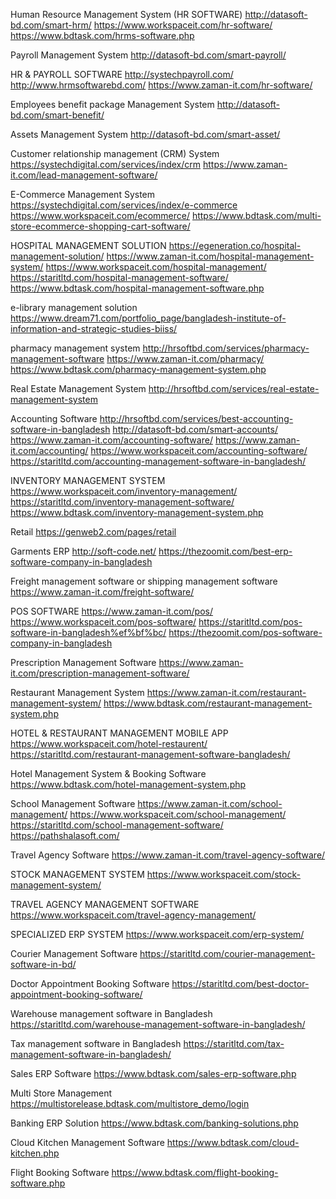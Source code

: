 Human Resource Management System (HR SOFTWARE)
http://datasoft-bd.com/smart-hrm/
https://www.workspaceit.com/hr-software/
https://www.bdtask.com/hrms-software.php

Payroll Management System
http://datasoft-bd.com/smart-payroll/

HR & PAYROLL SOFTWARE
http://systechpayroll.com/
http://www.hrmsoftwarebd.com/
https://www.zaman-it.com/hr-software/

 Employees benefit package Management System
 http://datasoft-bd.com/smart-benefit/
 
 Assets Management System
 http://datasoft-bd.com/smart-asset/
 
 Customer relationship management (CRM) System
 https://systechdigital.com/services/index/crm
 https://www.zaman-it.com/lead-management-software/
 
 E-Commerce Management System
 https://systechdigital.com/services/index/e-commerce
 https://www.workspaceit.com/ecommerce/
 https://www.bdtask.com/multi-store-ecommerce-shopping-cart-software/
 
 HOSPITAL MANAGEMENT SOLUTION
https://egeneration.co/hospital-management-solution/
https://www.zaman-it.com/hospital-management-system/
https://www.workspaceit.com/hospital-management/
https://staritltd.com/hospital-management-software/
https://www.bdtask.com/hospital-management-software.php

e-library management solution
https://www.dream71.com/portfolio_page/bangladesh-institute-of-information-and-strategic-studies-biiss/

pharmacy management system
http://hrsoftbd.com/services/pharmacy-management-software
https://www.zaman-it.com/pharmacy/
https://www.bdtask.com/pharmacy-management-system.php

Real Estate Management System
http://hrsoftbd.com/services/real-estate-management-system

Accounting Software
http://hrsoftbd.com/services/best-accounting-software-in-bangladesh
http://datasoft-bd.com/smart-accounts/
https://www.zaman-it.com/accounting-software/
https://www.zaman-it.com/accounting/
https://www.workspaceit.com/accounting-software/
https://staritltd.com/accounting-management-software-in-bangladesh/

INVENTORY MANAGEMENT SYSTEM
https://www.workspaceit.com/inventory-management/
https://staritltd.com/inventory-management-software/
https://www.bdtask.com/inventory-management-system.php

Retail
https://genweb2.com/pages/retail

Garments ERP
http://soft-code.net/
https://thezoomit.com/best-erp-software-company-in-bangladesh

Freight management software or shipping management software
https://www.zaman-it.com/freight-software/

POS SOFTWARE
https://www.zaman-it.com/pos/
https://www.workspaceit.com/pos-software/
https://staritltd.com/pos-software-in-bangladesh%ef%bf%bc/
https://thezoomit.com/pos-software-company-in-bangladesh

Prescription Management Software 
https://www.zaman-it.com/prescription-management-software/

Restaurant Management System
https://www.zaman-it.com/restaurant-management-system/
https://www.bdtask.com/restaurant-management-system.php

HOTEL & RESTAURANT MANAGEMENT MOBILE APP
https://www.workspaceit.com/hotel-restaurent/
https://staritltd.com/restaurant-management-software-bangladesh/

Hotel Management System & Booking Software
https://www.bdtask.com/hotel-management-system.php

School Management Software
https://www.zaman-it.com/school-management/
https://www.workspaceit.com/school-management/
https://staritltd.com/school-management-software/
https://pathshalasoft.com/

Travel Agency Software 
https://www.zaman-it.com/travel-agency-software/

STOCK MANAGEMENT SYSTEM
https://www.workspaceit.com/stock-management-system/

TRAVEL AGENCY MANAGEMENT SOFTWARE
https://www.workspaceit.com/travel-agency-management/

SPECIALIZED ERP SYSTEM
https://www.workspaceit.com/erp-system/

Courier Management Software
https://staritltd.com/courier-management-software-in-bd/

Doctor Appointment Booking Software
https://staritltd.com/best-doctor-appointment-booking-software/

Warehouse management software in Bangladesh
https://staritltd.com/warehouse-management-software-in-bangladesh/

Tax management software in Bangladesh
https://staritltd.com/tax-management-software-in-bangladesh/


Sales ERP Software
https://www.bdtask.com/sales-erp-software.php

Multi Store Management
https://multistorelease.bdtask.com/multistore_demo/login

Banking ERP Solution
https://www.bdtask.com/banking-solutions.php

Cloud Kitchen Management Software
https://www.bdtask.com/cloud-kitchen.php

Flight Booking Software
https://www.bdtask.com/flight-booking-software.php



